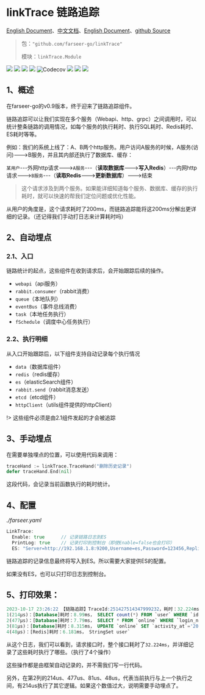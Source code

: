 # linkTrace 链路追踪
[English Document](https://farseer-go.gitee.io/en-us/)、[中文文档](https://farseer-go.gitee.io/)、[English Document](https://farseer-go.github.io/doc/en-us/)、[github Source](https://github.com/farseer-go/linkTrace)

> 包：`"github.com/farseer-go/linkTrace"`
>
> 模块：`linkTrace.Module`

![](https://img.shields.io/github/stars/farseer-go?style=social)
![](https://img.shields.io/github/license/farseer-go/linkTrace)
![](https://img.shields.io/github/go-mod/go-version/farseer-go/linkTrace)
![](https://img.shields.io/github/v/release/farseer-go/linkTrace)
![Codecov](https://img.shields.io/codecov/c/github/farseer-go/linkTrace)
![](https://img.shields.io/github/languages/code-size/farseer-go/linkTrace)
![](https://img.shields.io/github/directory-file-count/farseer-go/linkTrace)
![](https://goreportcard.com/badge/github.com/farseer-go/linkTrace)

## 1、概述
在farseer-go的v0.9版本，终于迎来了链路追踪组件。

链路追踪可以让我们实现在多个服务（Webapi、http、grpc）之间调用时，可以统计整条链路的调用情况，如每个服务的执行耗时、执行SQL耗时、Redis耗时、ES耗时等等。

例如：我们的系统上线了：A、B两个http服务。用户访问A服务的时候，A服务(访问)--->B服务，并且其内部还执行了数据库、缓存：

`某用户`---外网http请求--->`A服务`---（**读取数据库**--->**写入Redis**）---内网http请求--->`B服务`---（**读取Redis**--->**更新数据库**）--->结束

>这个请求涉及到两个服务。如果能详细知道每个服务、数据库、缓存的执行耗时，就可以快速的帮我们定位问题或优化性能。

从用户的角度是，这个请求耗时了200ms，而链路追踪能将这200ms分解出更详细的记录。（还记得我们手动打日志来计算耗时吗）

## 2、自动埋点
### 2.1、入口
链路统计的起点，这些组件在收到请求后，会开始跟踪后续的操作。
* `webapi`（api服务）
* `rabbit.consumer`（rabbit消费）
* `queue`（本地队列）
* `eventBus`（事件总线消费）
* `task`（本地任务执行）
* `fSchedule`（调度中心任务执行）

### 2.2、执行明细
从入口开始跟踪后，以下组件支持自动记录每个执行情况
* `data`（数据库组件）
* `redis`（redis缓存）
* `es`（elasticSearch组件）
* `rabbit.send`（rabbit消息发送）
* `etcd`（etcd组件）
* `httpClient`（utils组件提供的httpClient）

!> 这些组件必须是由2.1组件发起的才会被追踪

## 3、手动埋点
在需要单独埋点的位置，可以使用代码来调用：
```go
traceHand := linkTrace.TraceHand("删除历史记录")
defer traceHand.End(nil)
```
这段代码，会记录当前函数执行的耗时统计。

## 4、配置
_./farseer.yaml_
```go
LinkTrace:
  Enable: true      // 记录链路日志到ES
  PrintLog: true    // 记录打印到控制台（即使Enable=false也会打印）
  ES: "Server=http://192.168.1.8:9200,Username=es,Password=123456,ReplicasCount=1,ShardsCount=1,RefreshInterval=5,IndexFormat=yyyy_MM"
```
链路追踪的记录信息最终将写入到ES。所以需要大家提供ES的配置。

如果没有ES，也可以只打印日志到控制台。

## 5、打印效果：
```sql
2023-10-17 23:26:22 【链路追踪】TraceId:251427514347999232，耗时：32.224ms，http://127.0.0.1:888/home/info：
1(214µs)：[Database]耗时：8.99ms， SELECT count(*) FROM `user` WHERE `id` = 1
2(477µs)：[Database]耗时：7.79ms， SELECT * FROM `online` WHERE `login_name` = 'admin' LIMIT 1
3(81µs)：[Database]耗时：8.315ms， UPDATE `online` SET `activity_at`='2023-10-17 23:26:22.02' WHERE login_name = 'admin'
4(48µs)：[Redis]耗时：6.181ms， StringSet user`
```
从这个日志，我们可以看到，请求接口时，整个接口耗时了`32.224ms`，并详细记录了这些耗时执行了哪些。（执行了4个操作）

这些操作都是由框架自动记录的，并不需我们写一行代码。

另外，在第2列的214us、477us、81us、48us，代表当前执行与上一个执行之间，有214us执行了其它逻辑。如果这个数值过大，说明需要手动埋点了。
